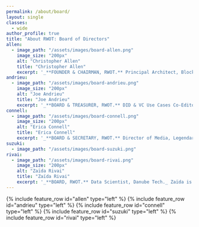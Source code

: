 ```yaml
---
permalink: /about/board/
layout: single
classes:
  - wide
author_profile: true
title: "About RWOT: Board of Directors"
allen:
  - image_path: "/assets/images/board-allen.png"
    image_size: "200px"
    alt: "Christopher Allen"
    title: "Christopher Allen"
    excerpt: '_**FOUNDER & CHAIRMAN, RWOT.** Principal Architect, Blockchain Commons._ Christopher is a pioneer of cryptographic security on the Internet: he jointly developed SSL 3.0 and co-edited  the IETF TLS 1.0 spec, the heart of secure commerce on the Web. His more recent work on decentralized identity includes the creation of the 10 principles of Self-Sovereign Identity, co-authoring the W3C DID Core 1.0 spec, and being a W3C VC-WG Invited Expert.'
andrieu:
  - image_path: "/assets/images/board-andrieu.png"
    image_size: "200px"
    alt: "Joe Andrieu"
    title: "Joe Andrieu"
    excerpt: '_**BOARD & TREASURER, RWOT.** DID & VC Use Cases Co-Editor, W3C. Legendary Requirements, CEO._ Joe leads requirements efforts for the W3C Decentralized Identifiers WG, W3C Credentials CG and RWOT.  He is the creator of the DID Method Rubric, and the lead author of Joram 1.0.0, Amira 1.0.0, and the Functional Identity Primer.'
connell:
  - image_path: "/assets/images/board-connell.png"
    image_size: "200px"
    alt: "Erica Connell"
    title: "Erica Connell"
    excerpt: '_**BOARD & SECRETARY, RWOT.** Director of Media, Legendary Requirements._ Erica is the producer of _The Rubric_ podcast, an ongoing episodic discussion about different DID methods. She develops media telling the human stories highlighting the power and relevance of Decentralized Identity. She is a trained actor, director, and produced playwright.'
suzuki:
  - image_path: "/assets/images/board-suzuki.png"
rivai:
  - image_path: "/assets/images/board-rivai.png"
    image_size: "200px"
    alt: "Zaïda Rivai"
    title: "Zaïda Rivai"
    excerpt: '_**BOARD, RWOT.** Data Scientist, Danube Tech._ Zaïda is a Data Scientist at Danube Tech GmbH, a Vienna based company that makes it easy for developers to work with DIDs. She analyzed global DID data and created a platform which shows the latest trends on DID transactions, DID documents and DID errors.'
---
```


{% include feature_row id="allen" type="left" %}
{% include feature_row id="andrieu" type="left" %}
{% include feature_row id="connell" type="left" %}
{% include feature_row id="suzuki" type="left" %}
{% include feature_row id="rivai" type="left" %}

